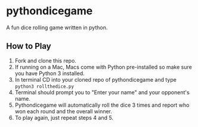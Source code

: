 # pythondicegame
A fun dice rolling game written in python.

## How to Play
1. Fork and clone this repo.
2. If running on a Mac, Macs come with Python pre-installed so make sure you have Python 3 installed. 
3. In terminal CD into your cloned repo of pythondicegame and type `python3 rollthedice.py`
4. Terminal should prompt you to "Enter your name" and your opponent's name. 
5. Pythondicegame will automatically roll the dice 3 times and report who won each round and the overall winner. 
6. To play again, just repeat steps 4 and 5. 
